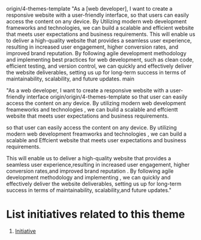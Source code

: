  origin/4-themes-template
"As a [web developer], I want to create a responsive website with a user-friendly interface,
so that users can easily access the content on any device.
By Utilizing modern web development frameworks and technologies, we can build a scalable 
and efficient website that meets user expectations and business requirements.
This will enable us to deliver a high-quality website that provides a seamless user experience,
resulting in increased user engagement, higher conversion rates, and
improved brand reputation. By following agile development methodology and implementing best practices for web development,
such as clean code, efficient testing, and version control, we can quickly and effectively deliver
the website deliverables, setting us up for long-term success in terms of maintainability,
scalability, and future updates. 
 main

"As a web developer, I want to create a responsive website with a user-friendly interface 
origin/origin/4-themes-template
so that user can easily access the content on any device. By utilizing modern web development freameworks and technologies ,
we can build a scalable and effcientt website that meets user expectations and business requirements.

so that user can easily access the content on any device. By utilizing modern web development freamworks and technologies ,
we can build a scalable and Effcient website that meets user expectations and business requirements.

This will enable us to deliver a high-quality website that provides a seamless user experience,resulting in increased user engagement,
higher conversion rates,and improved brand reputation . By following agile development methodology and implementing ,
we can quickly and effectively deliver the website deliverables, setting us up for long-term success in terms of maintainability,
scalability,and future updates."


# List initiatives related to this theme
1. [Initiative](documentation/templates/theme/initiatives/initiative_template.md)